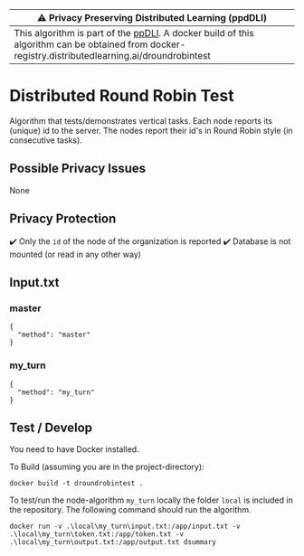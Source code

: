 |:warning: Privacy Preserving Distributed Learning (ppdDLI) |
|------------------|
| This algorithm is part of the [ppDLI](https://github.com/IKNL/ppDLI). A docker build of this algorithm can be obtained from docker-registry.distributedlearning.ai/droundrobintest |

# Distributed Round Robin Test
Algorithm that tests/demonstrates vertical tasks. Each node reports its (unique) id to the server. The nodes report their id's in Round Robin style (in consecutive tasks).

## Possible Privacy Issues

None

## Privacy Protection

✔️ Only the `id` of the node of the organization is reported
✔️ Database is not mounted (or read in any other way)

## Input.txt
### master
```
{
  "method": "master"
}
```

### my_turn
```
{
  "method": "my_turn"
}
```

## Test / Develop

You need to have Docker installed.

To Build (assuming you are in the project-directory):
```
docker build -t droundrobintest .
```

To test/run the node-algorithm `my_turn` locally the folder `local` is included in the repository. The following command should run the algorithm.
```
docker run -v .\local\my_turn\input.txt:/app/input.txt -v .\local\my_turn\token.txt:/app/token.txt -v .\local\my_turn\output.txt:/app/output.txt dsummary
```
